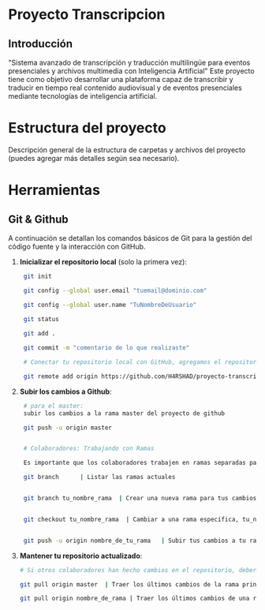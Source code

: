# Proyecto Transcripcion
## Introducción
"Sistema avanzado de transcripción y traducción multilingüe para eventos presenciales y archivos multimedia con Inteligencia Artificial"
Este proyecto tiene como objetivo desarrollar una plataforma capaz de transcribir y traducir en tiempo real contenido audiovisual y de eventos presenciales mediante tecnologías de inteligencia artificial.

# Estructura del proyecto
Descripción general de la estructura de carpetas y archivos del proyecto (puedes agregar más detalles según sea necesario).

# Herramientas
## Git & Github

A continuación se detallan los comandos básicos de Git para la gestión del código fuente y la interacción con GitHub.
1. **Inicializar el repositorio local** (solo la primera vez):

   ```bash
    git init

    git config --global user.email "tuemail@dominio.com"

    git config --global user.name "TuNombreDeUsuario"
  
    git status

    git add .

    git commit -m "comentario de lo que realizaste"

    # Conectar tu repositorio local con GitHub, agregamos el repositorio remoto de GitHub (solo la primera vez).

    git remote add origin https://github.com/H4RSHAD/proyecto-transcripcion.git 
    ```
2. **Subir los cambios a Github**:
   ```bash
    # para el master:
    subir los cambios a la rama master del proyecto de github

    git push -u origin master


    # Colaboradores: Trabajando con Ramas

    Es importante que los colaboradores trabajen en ramas separadas para evitar conflictos. Aquí te explico cómo hacerlo.

    git branch      | Listar las ramas actuales


    git branch tu_nombre_rama  | Crear una nueva rama para tus cambios, tu_nombre_rama


    git checkout tu_nombre_rama  | Cambiar a una rama específica, tu_nombre_rama


    git push -u origin nombre_de_tu_rama   | Subir tus cambios a tu rama en GitHub en el proyecto de github
    ```
3. **Mantener tu repositorio actualizado**:
    ```bash
    # Si otros colaboradores han hecho cambios en el repositorio, deberás actualizar tu copia local antes de poder subir tus propios cambios.

    git pull origin master  | Traer los últimos cambios de la rama principal (master):

    git pull origin nombre_de_rama | Traer los últimos cambios de una rama específica:
    ```